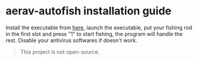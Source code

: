 # aerav-autofish installation guide
Install the executable from [here](https://github.com/zgndia/aerav-autofish/releases), launch the executable, put your fishing rod in the first slot and press "1" to start fishing, the program will handle the rest.
Disable your antivirus softwares if doesn't work.

> This project is not open-source.
